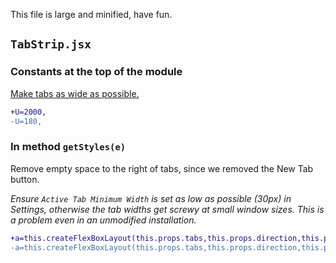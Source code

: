 This file is large and minified, have fun.

## `TabStrip.jsx`

### Constants at the top of the module
[Make tabs as wide as possible.](https://gist.github.com/Aldaviva/39e4472ab7a5ee50473de74df826d928)

```diff
+U=2000,
-U=180,
```

### In method `getStyles(e)`
Remove empty space to the right of tabs, since we removed the New Tab button.

*Ensure `Active Tab Minimum Width` is set as low as possible (30px) in Settings, otherwise the tab widths get screwy at small window sizes. This is a problem even in an unmodified installation.*
```diff
+a=this.createFlexBoxLayout(this.props.tabs,this.props.direction,this.props.maxWidth+60,this.props.maxHeight
-a=this.createFlexBoxLayout(this.props.tabs,this.props.direction,this.props.maxWidth,this.props.maxHeight
```
